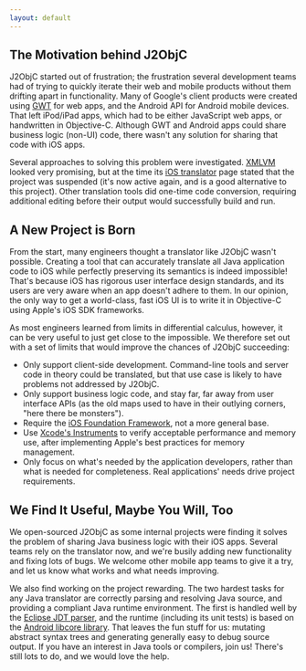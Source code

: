 ```yaml
---
layout: default
---
```


## The Motivation behind J2ObjC

J2ObjC started out of frustration; the frustration several development teams
had of trying to quickly iterate their web and mobile products without them
drifting apart in functionality. Many of Google's client products were created
using [GWT](https://developers.google.com/web-toolkit/) for web apps, and the
Android API for Android mobile devices. That left iPod/iPad apps, which had to
be either JavaScript web apps, or handwritten in Objective-C. Although GWT
and Android apps could share business logic (non-UI) code, there wasn't any
solution for sharing that code with iOS apps.

Several approaches to solving this problem were investigated.
[XMLVM](http://xmlvm.org/overview/) looked very promising, but at the time its
[iOS translator](http://xmlvm.org/iphone/) page stated that the project was
suspended (it's now active again, and is a good alternative to this project).
Other translation tools did one-time code conversion, requiring additional
editing before their output would successfully build and run.

## A New Project is Born

From the start, many engineers thought a translator like J2ObjC wasn't
possible. Creating a tool that can accurately translate all Java application
code to iOS while perfectly preserving its semantics is indeed impossible!
That's because iOS has rigorous user interface design standards, and its users
are very aware when an app doesn't adhere to them. In our opinion, the only
way to get a world-class, fast iOS UI is to write it in Objective-C using
Apple's iOS SDK frameworks.

As most engineers learned from limits in differential calculus, however, it
can be very useful to just get close to the impossible. We therefore set out
with a set of limits that would improve the chances of J2ObjC succeeding:

- Only support client-side development. Command-line tools and server code in
theory could be translated, but that use case is likely to have problems not
addressed by J2ObjC.
- Only support business logic code, and stay far, far
away from user interface APIs (as the old maps used to have in their outlying
corners, "here there be monsters").
- Require the [iOS Foundation
Framework](http://developer.apple.com/library/ios/#DOCUMENTATION/Miscellaneous/Conceptual/iPhoneOSTechOverview/CoreServicesLayer/CoreServicesLayer.html#//apple_ref/doc/uid/TP40007898-CH10-SW19),
not a more general base.
- Use [Xcode's
Instruments](https://developer.apple.com/library/mac/#documentation/developertools/conceptual/InstrumentsUserGuide/Introduction/Introduction.html)
to verify acceptable performance and memory use, after implementing Apple's
best practices for memory management.
- Only focus on what's needed by the
application developers, rather than what is needed for completeness. Real
applications' needs drive project requirements.

## We Find It Useful, Maybe You Will, Too

We open-sourced J2ObjC as some internal projects were finding it solves the
problem of sharing Java business logic with their iOS apps. Several teams
rely on the translator now, and we're busily adding
new functionality and fixing lots of bugs. We welcome other mobile app teams
to give it a try, and let us know what works and what needs improving.

We also find working on the project rewarding. The two hardest tasks for any
Java translator are correctly parsing and resolving Java source, and providing
a compliant Java runtime environment. The first is handled well by the
[Eclipse JDT parser](http://www.eclipse.org/jdt/), and the runtime (including its
unit tests) is based on the [Android libcore library](https://android.googlesource.com/platform/libcore/). That leaves the fun stuff
for us: mutating abstract syntax trees and generating generally easy to debug source
output. If you have an interest in Java tools or compilers, join us! There's
still lots to do, and we would love the help.
